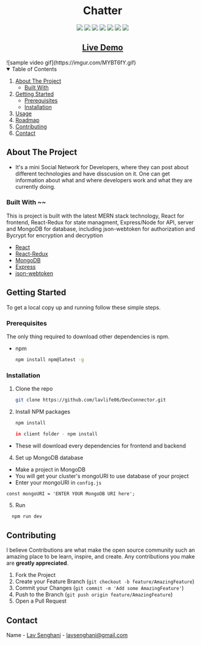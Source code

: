 <!--
*** Thanks for checking out the Best-README-Template. If you have a suggestion
*** that would make this better, please fork the repo and create a pull request
*** or simply open an issue with the tag "enhancement".
*** Thanks again! Now go create something AMAZING! :D
-->

<!-- PROJECT SHIELDS -->
<!--
*** I'm using markdown "reference style" links for readability.
*** Reference links are enclosed in brackets [ ] instead of parentheses ( ).
*** See the bottom of this document for the declaration of the reference variables
*** for contributors-url, forks-url, etc. This is an optional, concise syntax you may use.
*** https://www.markdownguide.org/basic-syntax/#reference-style-links
-->

<!-- [![LinkedIn](https://img.shields.io/badge/-LinkedIn-black.svg?style=plastic&logo=linkedin&color=blue)][linkedin-url] -->

  <h1 align="center">Chatter</h1>
  <p align="center">
<img src="https://img.shields.io/badge/Contributions-1-yellow?color=yellow&style=plastic">

<img src="https://img.shields.io/github/forks/lavlife06/Chatter?color=blue&style=plastic">

<img src="https://img.shields.io/github/stars/lavlife06/Chatter?color=green&style=plastic">

<img src="https://img.shields.io/badge/js-93.3%25-orange?color=orange&style=plastic">

<img src="https://img.shields.io/badge/react-%5E17.0.1-brightgreen?color=brightgreen&style=plastic"> 
<a href='https://www.linkedin.com/in/lav-senghani-4764a0167/'> <img src="https://img.shields.io/badge/-LinkedIn-black.svg?style=plastic&logo=linkedin&color=blue"></a>
<a href='https://twitter.com/LavSenghani'><img src="https://img.shields.io/badge/-twitter-black.svg?style=plastic&logo=twitter&color=black"></a>

<!-- [![LinkedIn](https://img.shields.io/badge/-LinkedIn-black.svg?style=plastic&logo=linkedin&color=blue)][linkedin-url] -->
<!-- [![Twitter](https://img.shields.io/badge/-twitter-black.svg?style=plastic&logo=twitter&color=black)][twitter-url] -->

</p>

<h2 align="center"><a  href="https://pacific-crag-66308.herokuapp.com/">Live Demo</a></h2>
![sample video gif](https://imgur.com/MYBT6fY.gif)
<!-- TABLE OF CONTENTS -->
<details open="open">
  <summary>Table of Contents</summary>
  <ol>
    <li>
      <a href="#about-the-project">About The Project</a>
      <ul>
        <li><a href="#built-with">Built With</a></li>
      </ul>
    </li>
    <li>
      <a href="#getting-started">Getting Started</a>
      <ul>
        <li><a href="#prerequisites">Prerequisites</a></li>
        <li><a href="#installation">Installation</a></li>
      </ul>
    </li>
    <li><a href="#usage">Usage</a></li>
    <li><a href="#roadmap">Roadmap</a></li>
    <li><a href="#contributing">Contributing</a></li>
    <li><a href="#contact">Contact</a></li>
  </ol>
</details>

<!-- ABOUT THE PROJECT -->

## About The Project

<!-- [![Product Name Screen Shot][product-screenshot]](https://example.com) -->

- It's a mini Social Network for Developers, where they can post about different technologies and have disscusion on it. One can get information about what and where developers work and what they are currently doing.

### Built With ~~

This is project is built with the latest MERN stack technology, React for frontend, React-Redux for state managment, Express/Node for API, server and MongoDB for database, including json-webtoken for authorization and Bycrypt for encryption and decryption

- [React](https://reactjs.org/)
- [React-Redux](https://react-redux.js.org/)
- [MongoDB](https://www.mongodb.com/cloud/atlas)
- [Express](https://expressjs.com/)
- [json-webtoken](https://jwt.io/)

<!-- GETTING STARTED -->

## Getting Started

To get a local copy up and running follow these simple steps.

### Prerequisites

The only thing required to download other dependencies is npm.

- npm
  ```sh
  npm install npm@latest -g
  ```

### Installation

1. Clone the repo
   ```sh
   git clone https://github.com/lavlife06/DevConnector.git
   ```
2. Install NPM packages
   ```sh
   npm install
   ```
   ```sh
   in client folder - npm install
   ```

- These will download every dependencies for frontend and backend

4. Set up MongoDB database

- Make a project in MongoDB
- You will get your cluster's mongoURI to use database of your project
- Enter your mongoURI in `config.js`

```JS
const mongoURI = 'ENTER YOUR MongoDB URI here';
```

5. Run

```sh
  npm run dev
```

<!-- CONTRIBUTING -->

## Contributing

I believe Contributions are what make the open source community such an amazing place to be learn, inspire, and create. Any contributions you make are **greatly appreciated**.

1. Fork the Project
2. Create your Feature Branch (`git checkout -b feature/AmazingFeature`)
3. Commit your Changes (`git commit -m 'Add some AmazingFeature'`)
4. Push to the Branch (`git push origin feature/AmazingFeature`)
5. Open a Pull Request

<!-- CONTACT -->

## Contact

Name - [Lav Senghani](https://github.com/lavlife06) - lavsenghani@gmail.com

<!-- ACKNOWLEDGEMENTS -->

<!-- MARKDOWN LINKS & IMAGES -->
<!-- https://www.markdownguide.org/basic-syntax/#reference-style-links -->

[contributors-shield]: https://img.shields.io/github/contributors/othneildrew/Best-README-Template.svg?style=for-the-badge
[contributors-url]: https://img.shields.io/badge/Contributions-2-yellow
[linkedin-url]: https://www.linkedin.com/in/lav-senghani-4764a0167/
[twitter-url]: https://twitter.com/LavSenghani
